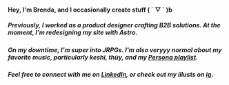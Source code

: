 #### Hey, I'm Brenda, and I occasionally create stuff ( ´ ▽ ` )b
##### Previously, I worked as a product designer crafting B2B solutions. At the moment, I'm redesigning my site with Astro.
##### On my downtime, I'm super into JRPGs. I'm also veryyy normal about my favorite music, particularly keshi, thủy, and my [Persona playlist](https://music.youtube.com/playlist?list=PL-iFnr2GCXQmfRshHuzMcjoxjEnGramFe&si=XT9E2Hzs0ewHL41s). 
##### Feel free to connect with me on [LinkedIn](https://www.linkedin.com/in/brendayau/), or check out my illusts on [ig](https://www.instagram.com/aq.xin/).
